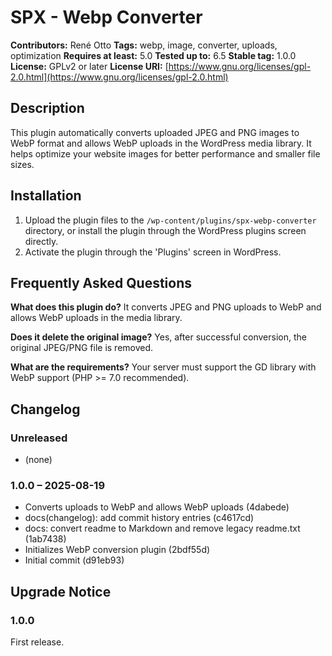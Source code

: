 # SPX - Webp Converter

**Contributors:** René Otto
**Tags:** webp, image, converter, uploads, optimization
**Requires at least:** 5.0
**Tested up to:** 6.5
**Stable tag:** 1.0.0
**License:** GPLv2 or later
**License URI:** [https://www.gnu.org/licenses/gpl-2.0.html](https://www.gnu.org/licenses/gpl-2.0.html)

## Description
This plugin automatically converts uploaded JPEG and PNG images to WebP format and allows WebP uploads in the WordPress media library. It helps optimize your website images for better performance and smaller file sizes.

## Installation
1. Upload the plugin files to the `/wp-content/plugins/spx-webp-converter` directory, or install the plugin through the WordPress plugins screen directly.
2. Activate the plugin through the 'Plugins' screen in WordPress.

## Frequently Asked Questions
**What does this plugin do?**
It converts JPEG and PNG uploads to WebP and allows WebP uploads in the media library.

**Does it delete the original image?**
Yes, after successful conversion, the original JPEG/PNG file is removed.

**What are the requirements?**
Your server must support the GD library with WebP support (PHP >= 7.0 recommended).

## Changelog
### Unreleased
* (none)

### 1.0.0 – 2025-08-19
* Converts uploads to WebP and allows WebP uploads (4dabede)
* docs(changelog): add commit history entries (c4617cd)
* docs: convert readme to Markdown and remove legacy readme.txt (1ab7438)
* Initializes WebP conversion plugin (2bdf55d)
* Initial commit (d91eb93)

## Upgrade Notice
### 1.0.0
First release.